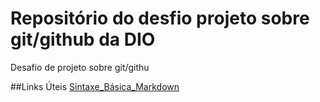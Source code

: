 # Repositório do desfio projeto sobre git/github da DIO
Desafio de projeto sobre git/githu

##Links Úteis
[Sintaxe_Básica_Markdown](https://www.markdownguide.org/)
